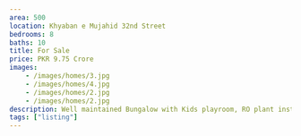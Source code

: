 ```yaml
---
area: 500
location: Khyaban e Mujahid 32nd Street
bedrooms: 8
baths: 10
title: For Sale
price: PKR 9.75 Crore
images: 
    - /images/homes/3.jpg
    - /images/homes/4.jpg
    - /images/homes/2.jpg
    - /images/homes/2.jpg
description: Well maintained Bungalow with Kids playroom, RO plant installed, 2 separate electric meters.
tags: ["listing"]
---
```


